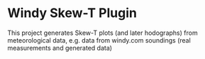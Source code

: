 # Windy Skew-T Plugin

This project generates Skew-T plots (and later hodographs) from meteorological data, e.g. data from windy.com soundings (real measurements and generated data)